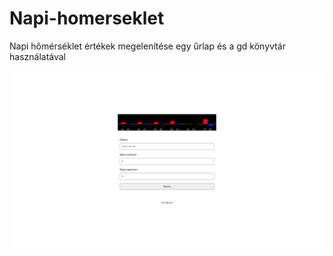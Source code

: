# Napi-homerseklet

Napi hőmérséklet értékek megelenítése egy űrlap és a gd könyvtár használatával

![](eredmeny.png)